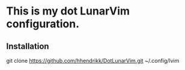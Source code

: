 # This is my dot LunarVim configuration.

## Installation
git clone https://github.com/hhendrikk/DotLunarVim.git ~/.config/lvim
